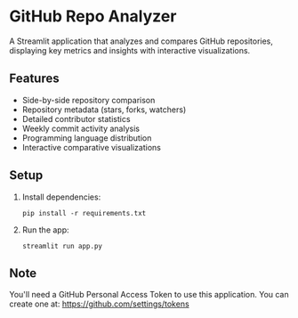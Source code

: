 # GitHub Repo Analyzer

A Streamlit application that analyzes and compares GitHub repositories, displaying key metrics and insights with interactive visualizations.

## Features
- Side-by-side repository comparison
- Repository metadata (stars, forks, watchers)
- Detailed contributor statistics
- Weekly commit activity analysis
- Programming language distribution
- Interactive comparative visualizations

## Setup
1. Install dependencies:
   ```
   pip install -r requirements.txt
   ```

2. Run the app:
   ```
   streamlit run app.py
   ```

## Note
You'll need a GitHub Personal Access Token to use this application. You can create one at: https://github.com/settings/tokens
